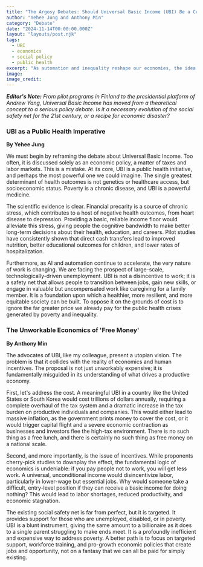 ```yaml
---
title: "The Argosy Debates: Should Universal Basic Income (UBI) Be a Central Goal for Developed Nations?"
author: "Yehee Jung and Anthony Min"
category: "Debate"
date: "2024-11-14T00:00:00.000Z"
layout: "layouts/post.njk"
tags:
  - UBI
  - economics
  - social policy
  - public health
excerpt: "As automation and inequality reshape our economies, the idea of giving every citizen a regular, unconditional income is gaining traction. Science Editor Yehee Jung and Finance Editor Anthony Min debate whether UBI is a visionary solution or a fiscally irresponsible fantasy."
image: 
image_credit: 
---
```


***Editor's Note:*** *From pilot programs in Finland to the presidential platform of Andrew Yang, Universal Basic Income has moved from a theoretical concept to a serious policy debate. Is it a necessary evolution of the social safety net for the 21st century, or a recipe for economic disaster?*

### UBI as a Public Health Imperative
**By Yehee Jung**

We must begin by reframing the debate about Universal Basic Income. Too often, it is discussed solely as an economic policy, a matter of taxes and labor markets. This is a mistake. At its core, UBI is a public health initiative, and perhaps the most powerful one we could imagine. The single greatest determinant of health outcomes is not genetics or healthcare access, but socioeconomic status. Poverty is a chronic disease, and UBI is a powerful medicine.

The scientific evidence is clear. Financial precarity is a source of chronic stress, which contributes to a host of negative health outcomes, from heart disease to depression. Providing a basic, reliable income floor would alleviate this stress, giving people the cognitive bandwidth to make better long-term decisions about their health, education, and careers. Pilot studies have consistently shown that direct cash transfers lead to improved nutrition, better educational outcomes for children, and lower rates of hospitalization.

Furthermore, as AI and automation continue to accelerate, the very nature of work is changing. We are facing the prospect of large-scale, technologically-driven unemployment. UBI is not a disincentive to work; it is a safety net that allows people to transition between jobs, gain new skills, or engage in valuable but uncompensated work like caregiving for a family member. It is a foundation upon which a healthier, more resilient, and more equitable society can be built. To oppose it on the grounds of cost is to ignore the far greater price we already pay for the public health crises generated by poverty and inequality.

### The Unworkable Economics of 'Free Money'
**By Anthony Min**

The advocates of UBI, like my colleague, present a utopian vision. The problem is that it collides with the reality of economics and human incentives. The proposal is not just unworkably expensive; it is fundamentally misguided in its understanding of what drives a productive economy.

First, let's address the cost. A meaningful UBI in a country like the United States or South Korea would cost trillions of dollars annually, requiring a complete overhaul of the tax system and a dramatic increase in the tax burden on productive individuals and companies. This would either lead to massive inflation, as the government prints money to cover the cost, or it would trigger capital flight and a severe economic contraction as businesses and investors flee the high-tax environment. There is no such thing as a free lunch, and there is certainly no such thing as free money on a national scale.

Second, and more importantly, is the issue of incentives. While proponents cherry-pick studies to downplay the effect, the fundamental logic of economics is undeniable: if you pay people not to work, you will get less work. A universal, unconditional income would disincentivize labor, particularly in lower-wage but essential jobs. Why would someone take a difficult, entry-level position if they can receive a basic income for doing nothing? This would lead to labor shortages, reduced productivity, and economic stagnation.

The existing social safety net is far from perfect, but it is targeted. It provides support for those who are unemployed, disabled, or in poverty. UBI is a blunt instrument, giving the same amount to a billionaire as it does to a single parent struggling to make ends meet. It is a profoundly inefficient and expensive way to address poverty. A better path is to focus on targeted support, workforce training, and pro-growth economic policies that create jobs and opportunity, not on a fantasy that we can all be paid for simply existing.
